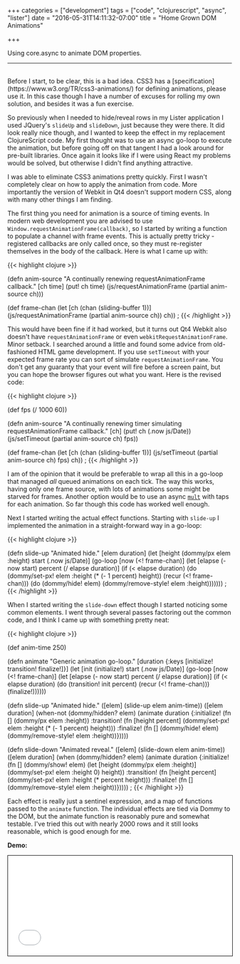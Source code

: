 +++
categories = ["development"]
tags = ["code", "clojurescript", "async", "lister"]
date = "2016-05-31T14:11:32-07:00"
title = "Home Grown DOM Animations"

+++

Using core.async to animate DOM properties.
<!--more-->
<hr/><br/>
Before I start, to be clear, this is a bad idea. CSS3 has a
[specification](https://www.w3.org/TR/css3-animations/) for defining
animations, please use it. In this case though I have a number of excuses for
rolling my own solution, and besides it was a fun exercise.

So previously when I needed to hide/reveal rows in my Lister application I used
JQuery's `slideUp` and `slideDown`, just because they were there. It did look
really nice though, and I wanted to keep the effect in my replacement
ClojureScript code. My first thought was to use an async go-loop to execute the
animation, but before going off on that tangent I had a look around for
pre-built libraries. Once again it looks like if I were using React my problems
would be solved, but otherwise I didn't find anything attractive.

I was able to eliminate CSS3 animations pretty quickly. First I wasn't
completely clear on how to apply the animation from code. More importantly the
version of Webkit in Qt4 doesn't support modern CSS, along with many other
things I am finding.

The first thing you need for animation is a source of timing events. In modern
web development you are advised to use `Window.requestAnimationFrame(callback)`,
so I started by writing a function to populate a channel with frame events. This
is actually pretty tricky - registered callbacks are only called once, so they
must re-register themselves in the body of the callback.
Here is what I came up with:

{{< highlight clojure >}}

(defn anim-source
  "A continually renewing requestAnimationFrame callback."
  [ch time]
  (put! ch time)
  (js/requestAnimationFrame (partial anim-source ch)))

(def frame-chan (let [ch (chan (sliding-buffer 1))]
                  (js/requestAnimationFrame (partial anim-source ch))
                  ch))
;
{{< /highlight >}}

This would have been fine if it had worked, but it turns out Qt4 Webkit also
doesn't have `requestAnimationFrame` or even `webkitRequestAnimationFrame`.
Minor setback. I searched around a little and found some advice from
old-fashioned HTML game development. If you use `setTimeout` with your expected
frame rate you can sort of simulate `requestAnimationFrame`. You don't get any
guaranty that your event will fire before a screen paint, but you can hope the
browser figures out what you want. Here is the revised code:

{{< highlight clojure >}}

(def fps (/ 1000 60))

(defn anim-source
  "A continually renewing timer simulating requestAnimationFrame callback."
  [ch]
  (put! ch (.now js/Date))
  (js/setTimeout (partial anim-source ch) fps))

(def frame-chan (let [ch (chan (sliding-buffer 1))]
                  (js/setTimeout (partial anim-source ch) fps)
                  ch))
;
{{< /highlight >}}

I am of the opinion that it would be preferable to wrap all this in a go-loop
that managed *all* queued animations on each tick. The way this works, having
only one frame source, with lots of animations some might be starved for
frames. Another option would be to use an async
[`mult`](https://clojuredocs.org/clojure.core.async/mult) with taps for each
animation. So far though this code has worked well enough.

Next I started writing the actual effect functions. Starting with `slide-up` I
implemented the animation in a straight-forward way in a go-loop:

{{< highlight clojure >}}

(defn slide-up
  "Animated hide."
  [elem duration]
  (let [height (dommy/px elem :height)
        start (.now js/Date)]
    (go-loop [now (<! frame-chan)]
      (let [elapse (- now start)
            percent (/ elapse duration)]
        (if (< elapse duration)
          (do (dommy/set-px! elem :height (* (- 1 percent) height))
              (recur (<! frame-chan)))
          (do (dommy/hide! elem)
              (dommy/remove-style! elem :height)))))))
;
{{< /highlight >}}

When I started writing the `slide-down` effect though I started noticing some
common elements. I went through several passes factoring out the common code,
and I think I came up with something pretty neat:

{{< highlight clojure >}}

(def anim-time 250)

(defn animate
  "Generic animation go-loop."
  [duration {:keys [initialize! transition! finalize!]}]
  (let [init (initialize!)
        start (.now js/Date)]
    (go-loop [now (<! frame-chan)]
      (let [elapse (- now start)
            percent (/ elapse duration)]
        (if (< elapse duration)
          (do (transition! init percent)
              (recur (<! frame-chan)))
          (finalize!))))))

(defn slide-up
  "Animated hide."
  ([elem] (slide-up elem anim-time))
  ([elem duration]
   (when-not (dommy/hidden? elem)
     (animate duration
              {:initialize! (fn [] (dommy/px elem :height))
               :transition! (fn [height percent]
                              (dommy/set-px! elem :height
                                             (* (- 1 percent) height)))
               :finalize! (fn []
                            (dommy/hide! elem)
                            (dommy/remove-style! elem :height))}))))

(defn slide-down
  "Animated reveal."
  ([elem] (slide-down elem anim-time))
  ([elem duration]
   (when (dommy/hidden? elem)
     (animate duration
              {:initialize! (fn []
                              (dommy/show! elem)
                              (let [height (dommy/px elem :height)]
                                (dommy/set-px! elem :height 0)
                                height))
               :transition! (fn [height percent]
                              (dommy/set-px! elem :height (* percent height)))
               :finalize! (fn [] (dommy/remove-style! elem :height))}))))
;
{{< /highlight >}}

Each effect is really just a sentinel expression, and a map of functions passed
to the `animate` function. The individual effects are tied via Dommy to the DOM,
but the animate function is reasonably pure and somewhat testable. I've tried
this out with nearly 2000 rows and it still looks reasonable, which is good
enough for me.

**Demo:**
<iframe src="/async_DOM_animation/index.html"
        width="100%" height="225px" style="border: 1px solid black"></iframe>

<br/>